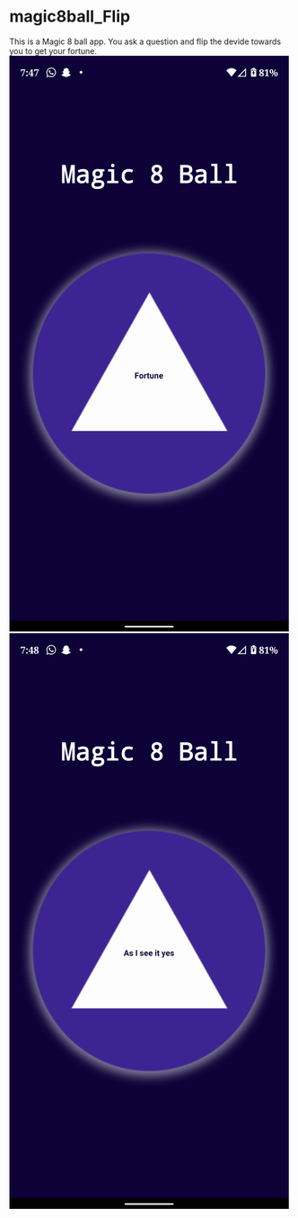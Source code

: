 # magic8ball_Flip

This is a Magic 8 ball app. You ask a question and flip the devide towards you to get your fortune. 
![alt text](https://github.com/rugveddarwhekar/magic8ball_Flip/blob/master/Screenshot_20190908-194749.png "Before flip")
![alt text](https://github.com/rugveddarwhekar/magic8ball_Flip/blob/master/Screenshot_20190908-194806.png "After flip")
